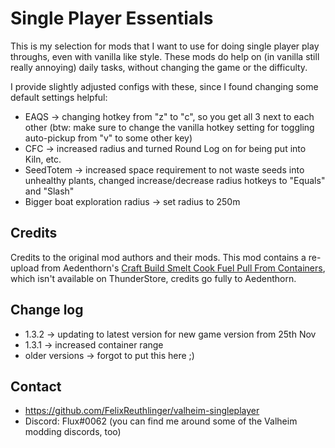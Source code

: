 # Single Player Essentials

This is my selection for mods that I want to use for doing single player play throughs, even with vanilla like style.
These mods do help on (in vanilla still really annoying) daily tasks, without changing the game or the difficulty.

I provide slightly adjusted configs with these, since I found changing some default settings helpful:
* EAQS -> changing hotkey from "z" to "c", so you get all 3 next to each other (btw: make sure to change the vanilla hotkey setting for toggling auto-pickup from "v" to some other key)
* CFC -> increased radius and turned Round Log on for being put into Kiln, etc.
* SeedTotem -> increased space requirement to not waste seeds into unhealthy plants, changed increase/decrease radius hotkeys to "Equals" and "Slash"
* Bigger boat exploration radius -> set radius to 250m

## Credits 
Credits to the original mod authors and their mods.
This mod contains a re-upload from Aedenthorn's [Craft Build Smelt Cook Fuel Pull From Containers](https://www.nexusmods.com/valheim/mods/40), which isn't available on ThunderStore, credits go fully to Aedenthorn.

## Change log

* 1.3.2 -> updating to latest version for new game version from 25th Nov
* 1.3.1 -> increased container range 
* older versions -> forgot to put this here ;)

## Contact

* https://github.com/FelixReuthlinger/valheim-singleplayer
* Discord: Flux#0062 (you can find me around some of the Valheim modding discords, too)
